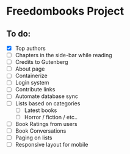 # Freedombooks Project

## To do:

- [x] Top authors
- [ ] Chapters in the side-bar while reading
- [ ] Credits to Gutenberg
- [ ] About page
- [ ] Containerize
- [ ] Login system
- [ ] Contribute links
- [ ] Automate database sync
- [ ] Lists based on categories
  - [ ] Latest books
  - [ ] Horror / fiction / etc..
- [ ] Book Ratings from users
- [ ] Book Conversations
- [ ] Paging on lists
- [ ] Responsive layout for mobile
